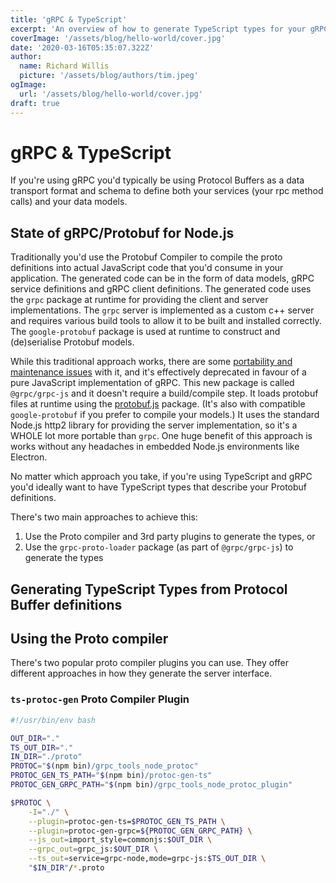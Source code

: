 ```yaml
---
title: 'gRPC & TypeScript'
excerpt: 'An overview of how to generate TypeScript types for your gRPC protobufs.'
coverImage: '/assets/blog/hello-world/cover.jpg'
date: '2020-03-16T05:35:07.322Z'
author:
  name: Richard Willis
  picture: '/assets/blog/authors/tim.jpeg'
ogImage:
  url: '/assets/blog/hello-world/cover.jpg'
draft: true
---
```


# gRPC & TypeScript

If you're using gRPC you'd typically be using Protocol Buffers as a data transport format and schema to define both your services (your rpc method calls) and your data models.

## State of gRPC/Protobuf for Node.js

Traditionally you'd use the Protobuf Compiler to compile the proto definitions into actual JavaScript code that you'd consume in your application. The generated code can be in the form of data models, gRPC service definitions and gRPC client definitions. The generated code uses the `grpc` package at runtime for providing the client and server implementations. The `grpc` server is implemented as a custom c++ server and requires various build tools to allow it to be built and installed correctly. The `google-protobuf` package is used at runtime to construct and (de)serialise Protobuf models.

While this traditional approach works, there are some [portability and maintenance issues](https://github.com/denoland/deno/issues/3326#issuecomment-674428001) with it, and it's effectively deprecated in favour of a pure JavaScript implementation of gRPC. This new package is called `@grpc/grpc-js` and it doesn't require a build/compile step. It loads protobuf files at runtime using the [protobuf.js](https://www.npmjs.com/package/protobufjs) package. (It's also with compatible `google-protobuf` if you prefer to compile your models.) It uses the standard Node.js http2 library for providing the server implementation, so it's a WHOLE lot more portable than `grpc`. One huge benefit of this approach is works without any headaches in embedded Node.js environments like Electron.

No matter which approach you take, if you're using TypeScript and gRPC you'd ideally want to have TypeScript types that describe your Protobuf definitions.

There's two main approaches to achieve this:

1. Use the Proto compiler and 3rd party plugins to generate the types, or
2. Use the `grpc-proto-loader` package (as part of `@grpc/grpc-js`) to generate the types

## Generating TypeScript Types from Protocol Buffer definitions

## Using the Proto compiler

There's two popular proto compiler plugins you can use. They offer different approaches in how they generate the server interface.

### `ts-protoc-gen` Proto Compiler Plugin

```bash
#!/usr/bin/env bash

OUT_DIR="."
TS_OUT_DIR="."
IN_DIR="./proto"
PROTOC="$(npm bin)/grpc_tools_node_protoc"
PROTOC_GEN_TS_PATH="$(npm bin)/protoc-gen-ts"
PROTOC_GEN_GRPC_PATH="$(npm bin)/grpc_tools_node_protoc_plugin"

$PROTOC \
    -I="./" \
    --plugin=protoc-gen-ts=$PROTOC_GEN_TS_PATH \
    --plugin=protoc-gen-grpc=${PROTOC_GEN_GRPC_PATH} \
    --js_out=import_style=commonjs:$OUT_DIR \
    --grpc_out=grpc_js:$OUT_DIR \
    --ts_out=service=grpc-node,mode=grpc-js:$TS_OUT_DIR \
    "$IN_DIR"/*.proto
```
